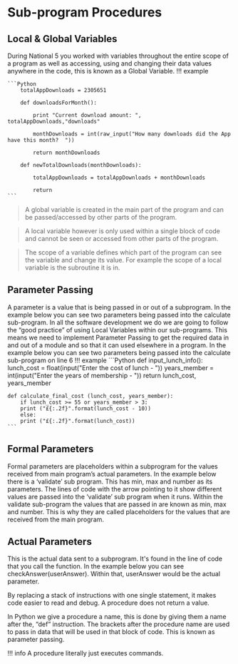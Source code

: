 # Sub-program Procedures

## Local & Global Variables

During National 5 you worked with variables throughout the entire scope of a program as well as accessing, using and changing their data values anywhere in the code, this is known as a Global Variable.
!!! example

	```Python
		totalAppDownloads = 2305651
	
		def downloadsForMonth():
	
		    print "Current download amount: ", totalAppDownloads,"downloads"
		
		    monthDownloads = int(raw_input("How many downloads did the App have this month?  "))
		
		    return monthDownloads
	
		def newTotalDownloads(monthDownloads):
		
		    totalAppDownloads = totalAppDownloads + monthDownloads
		
		    return
	```





> A global variable is created in the main part of the program and can be passed/accessed by other parts of the program.

> A local variable however is only used within a single block of code and cannot be seen or accessed from other parts of the program.

> The scope of a variable defines which part of the program can see the variable and change its value. For example the scope of a local variable is the subroutine it is in. 

## Parameter Passing

A parameter is a value that is being passed in or out of a subprogram.  In the example below you can see two parameters being passed into the calculate sub-program. 
In all the software development we do we are going to follow the “good practice” of using Local Variables within our sub-programs. This means we need to implement Parameter Passing to get the required data in and out of a module and so that it can used elsewhere in a program.
In the example below you can see two parameters being passed into the calculate sub-program on line 6
!!! example
	```Python
	def input_lunch_info():
		lunch_cost = float(input("Enter the cost of lunch - "))
		years_member = int(input("Enter the years of membership - "))
		return lunch_cost, years_member
	
	def calculate_final_cost (lunch_cost, years_member):
		if lunch_cost >= 55 or years_member > 3:
		print ("£{:.2f}".format(lunch_cost - 10)) 
		else:
		print ("£{:.2f}".format(lunch_cost)) 
	```
## Formal Parameters

Formal parameters are placeholders within a subprogram for the values received from main program’s actual parameters. 
In the example below there is a ‘validate’ sub program. This has min, max and number as its parameters. The lines of code with the arrow pointing to it show different values are passed into the ‘validate’ sub program when it runs. 
Within the validate sub-program the values that are passed in are known as min, max and number. This is why they are called placeholders for the values that are received from the main program.

## Actual Parameters

This is the actual data sent to a subprogram. It's found in the line of code that you call the function. In the example below you can see checkAnswer(userAnswer). Within that, userAnswer would be the actual parameter.



By replacing a stack of instructions with one single statement, it makes code easier to read and debug. A procedure does not return a value.

In Python we give a procedure a name, this is done by giving them a name after the, “def” instruction. The brackets after the procedure name are used to pass in data that will be used in that block of code. This is known as parameter passing. 

!!! info
	A procedure literally just executes commands.
